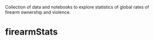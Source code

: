 
Collection of data and notebooks to explore statistics of global rates of firearm ownership and violence.
# firearmStats